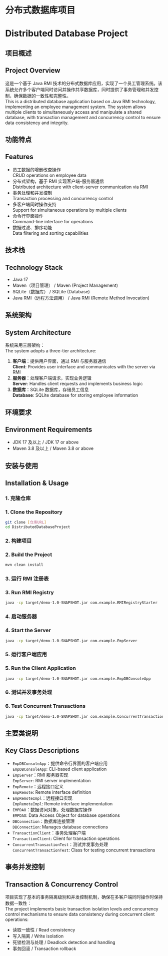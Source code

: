 # 分布式数据库项目  
# Distributed Database Project

## 项目概述  
## Project Overview  
这是一个基于 Java RMI 技术的分布式数据库应用，实现了一个员工管理系统。该系统允许多个客户端同时访问并操作共享数据库，同时提供了事务管理和并发控制，确保数据的一致性和完整性。  
This is a distributed database application based on Java RMI technology, implementing an employee management system. The system allows multiple clients to simultaneously access and manipulate a shared database, with transaction management and concurrency control to ensure data consistency and integrity.

## 功能特点  
## Features  
- 员工数据的增删改查操作  
  CRUD operations on employee data  
- 分布式架构，基于 RMI 实现客户端-服务器通信  
  Distributed architecture with client-server communication via RMI  
- 事务处理和并发控制  
  Transaction processing and concurrency control  
- 多客户端同时操作支持  
  Support for simultaneous operations by multiple clients  
- 命令行界面操作  
  Command-line interface for operations  
- 数据过滤、排序功能  
  Data filtering and sorting capabilities

## 技术栈  
## Technology Stack  
- Java 17  
- Maven（项目管理） / Maven (Project Management)  
- SQLite（数据库） / SQLite (Database)  
- Java RMI（远程方法调用） / Java RMI (Remote Method Invocation)

## 系统架构  
## System Architecture  
系统采用三层架构：  
The system adopts a three-tier architecture:  
1. **客户端**：提供用户界面，通过 RMI 与服务器通信  
   **Client**: Provides user interface and communicates with the server via RMI  
2. **服务器**：处理客户端请求，实现业务逻辑  
   **Server**: Handles client requests and implements business logic  
3. **数据库**：SQLite 数据库，存储员工信息  
   **Database**: SQLite database for storing employee information

## 环境要求  
## Environment Requirements  
- JDK 17 及以上 / JDK 17 or above  
- Maven 3.8 及以上 / Maven 3.8 or above

## 安装与使用  
## Installation & Usage

### 1. 克隆仓库  
### 1. Clone the Repository  
```bash
git clone [仓库URL]
cd DistributedDatabaseProject
```

### 2. 构建项目  
### 2. Build the Project  
```bash
mvn clean install
```

### 3. 运行 RMI 注册表  
### 3. Run RMI Registry  
```bash
java -cp target/demo-1.0-SNAPSHOT.jar com.example.RMIRegistryStarter
```

### 4. 启动服务器  
### 4. Start the Server  
```bash
java -cp target/demo-1.0-SNAPSHOT.jar com.example.EmpServer
```

### 5. 运行客户端应用  
### 5. Run the Client Application  
```bash
java -cp target/demo-1.0-SNAPSHOT.jar com.example.EmpDBConsoleApp
```

### 6. 测试并发事务处理  
### 6. Test Concurrent Transactions  
```bash
java -cp target/demo-1.0-SNAPSHOT.jar com.example.ConcurrentTransactionTest
```

## 主要类说明  
## Key Class Descriptions  
- `EmpDBConsoleApp`：提供命令行界面的客户端应用  
  `EmpDBConsoleApp`: CLI-based client application  
- `EmpServer`：RMI 服务器实现  
  `EmpServer`: RMI server implementation  
- `EmpRemote`：远程接口定义  
  `EmpRemote`: Remote interface definition  
- `EmpRemoteImpl`：远程接口实现  
  `EmpRemoteImpl`: Remote interface implementation  
- `EMPDAO`：数据访问对象，处理数据库操作  
  `EMPDAO`: Data Access Object for database operations  
- `DBConnection`：数据库连接管理  
  `DBConnection`: Manages database connections  
- `TransactionClient`：事务处理客户端  
  `TransactionClient`: Client for transaction operations  
- `ConcurrentTransactionTest`：测试并发事务处理  
  `ConcurrentTransactionTest`: Class for testing concurrent transactions

## 事务并发控制  
## Transaction & Concurrency Control  
项目实现了基本的事务隔离级别和并发控制机制，确保在多客户端同时操作时保持数据一致性：  
The project implements basic transaction isolation levels and concurrency control mechanisms to ensure data consistency during concurrent client operations:  
- 读取一致性 / Read consistency  
- 写入隔离 / Write isolation  
- 死锁检测与处理 / Deadlock detection and handling  
- 事务回滚 / Transaction rollback
